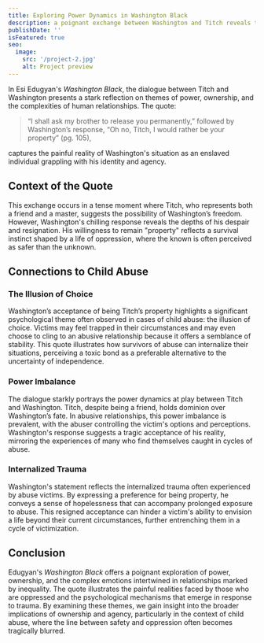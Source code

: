 ```yaml
---
title: Exploring Power Dynamics in Washington Black
description: a poignant exchange between Washington and Titch reveals the complexities of ownership and agency, reflecting the tragic realities of childhood trauma and the psychological scars of abuse.
publishDate: ''
isFeatured: true
seo:
  image:
    src: '/project-2.jpg'
    alt: Project preview
---
```



In Esi Edugyan's *Washington Black*, the dialogue between Titch and Washington presents a stark reflection on themes of power, ownership, and the complexities of human relationships. The quote:

> “I shall ask my brother to release you permanently,” followed by Washington’s response, “Oh no, Titch, I would rather be your property” (pg. 105),

captures the painful reality of Washington's situation as an enslaved individual grappling with his identity and agency.

## Context of the Quote

This exchange occurs in a tense moment where Titch, who represents both a friend and a master, suggests the possibility of Washington’s freedom. However, Washington's chilling response reveals the depths of his despair and resignation. His willingness to remain "property" reflects a survival instinct shaped by a life of oppression, where the known is often perceived as safer than the unknown.

## Connections to Child Abuse

### The Illusion of Choice

Washington’s acceptance of being Titch’s property highlights a significant psychological theme often observed in cases of child abuse: the illusion of choice. Victims may feel trapped in their circumstances and may even choose to cling to an abusive relationship because it offers a semblance of stability. This quote illustrates how survivors of abuse can internalize their situations, perceiving a toxic bond as a preferable alternative to the uncertainty of independence.

### Power Imbalance

The dialogue starkly portrays the power dynamics at play between Titch and Washington. Titch, despite being a friend, holds dominion over Washington’s fate. In abusive relationships, this power imbalance is prevalent, with the abuser controlling the victim's options and perceptions. Washington's response suggests a tragic acceptance of his reality, mirroring the experiences of many who find themselves caught in cycles of abuse.

### Internalized Trauma

Washington's statement reflects the internalized trauma often experienced by abuse victims. By expressing a preference for being property, he conveys a sense of hopelessness that can accompany prolonged exposure to abuse. This resigned acceptance can hinder a victim's ability to envision a life beyond their current circumstances, further entrenching them in a cycle of victimization.

## Conclusion

Edugyan's *Washington Black* offers a poignant exploration of power, ownership, and the complex emotions intertwined in relationships marked by inequality. The quote illustrates the painful realities faced by those who are oppressed and the psychological mechanisms that emerge in response to trauma. By examining these themes, we gain insight into the broader implications of ownership and agency, particularly in the context of child abuse, where the line between safety and oppression often becomes tragically blurred.
